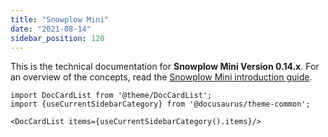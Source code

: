```yaml
---
title: "Snowplow Mini"
date: "2021-08-14"
sidebar_position: 120
---
```


This is the technical documentation for **Snowplow Mini Version 0.14.x**. For an overview of the concepts, read the [Snowplow Mini introduction guide](/docs/understanding-your-pipeline/what-is-snowplow-mini/index.md).

```mdx-code-block
import DocCardList from '@theme/DocCardList';
import {useCurrentSidebarCategory} from '@docusaurus/theme-common';

<DocCardList items={useCurrentSidebarCategory().items}/>
```
